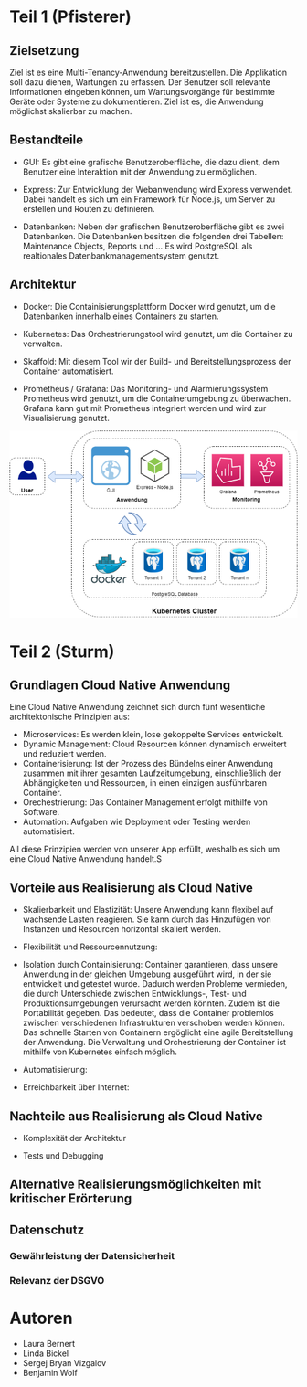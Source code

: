 # Teil 1 (Pfisterer)

## Zielsetzung
Ziel ist es eine Multi-Tenancy-Anwendung bereitzustellen. Die Applikation soll dazu dienen, Wartungen zu erfassen. Der Benutzer soll relevante Informationen eingeben können, um Wartungsvorgänge für bestimmte Geräte oder Systeme zu dokumentieren. Ziel ist es, die Anwendung möglichst skalierbar zu machen.

## Bestandteile 

- GUI: Es gibt eine grafische Benutzeroberfläche, die dazu dient, dem Benutzer eine Interaktion mit der Anwendung zu ermöglichen.

- Express: Zur Entwicklung der Webanwendung wird Express verwendet. Dabei handelt es sich um ein Framework für Node.js, um Server zu erstellen und Routen zu definieren.

- Datenbanken: Neben der grafischen Benutzeroberfläche gibt es zwei Datenbanken. Die Datenbanken besitzen die folgenden drei Tabellen: Maintenance Objects, Reports und ... Es wird PostgreSQL als realtionales Datenbankmanagementsystem genutzt.

## Architektur

- Docker: Die Containisierungsplattform Docker wird genutzt, um die Datenbanken innerhalb eines Containers zu starten.

- Kubernetes: Das Orchestrierungstool wird genutzt, um die Container zu verwalten.

- Skaffold: Mit diesem Tool wir der Build- und Bereitstellungsprozess der Container automatisiert.

- Prometheus / Grafana: Das Monitoring- und Alarmierungssystem Prometheus wird genutzt, um die Containerumgebung zu überwachen. Grafana kann gut mit Prometheus integriert werden und wird zur Visualisierung genutzt.

![Architektur](img/architecture.png)

# Teil 2 (Sturm)

## Grundlagen Cloud Native Anwendung

Eine Cloud Native Anwendung zeichnet sich durch fünf wesentliche architektonische Prinzipien aus:
- Microservices: Es werden klein, lose gekoppelte Services entwickelt.
- Dynamic Management: Cloud Resourcen können dynamisch erweitert und reduziert werden.
- Containerisierung: Ist der Prozess des Bündelns einer Anwendung zusammen mit ihrer gesamten Laufzeitumgebung, einschließlich der Abhängigkeiten und Ressourcen, in einen einzigen ausführbaren Container.
- Orechestrierung: Das Container Management erfolgt mithilfe von Software.
- Automation: Aufgaben wie Deployment oder Testing werden automatisiert.

All diese Prinzipien werden von unserer App erfüllt, weshalb es sich um eine Cloud Native Anwendung handelt.S

## Vorteile aus Realisierung als Cloud Native

- Skalierbarkeit und Elastizität: Unsere Anwendung kann flexibel auf wachsende Lasten reagieren. Sie kann durch das Hinzufügen von Instanzen und Resourcen horizontal skaliert werden.

- Flexibilität und Ressourcennutzung: 

- Isolation durch Containisierung: Container garantieren, dass unsere Anwendung in der gleichen Umgebung ausgeführt wird, in der sie entwickelt und getestet wurde. Dadurch werden Probleme vermieden, die durch Unterschiede zwischen Entwicklungs-, Test- und Produktionsumgebungen verursacht werden könnten. Zudem ist die Portabilität gegeben. Das bedeutet, dass die Container problemlos zwischen verschiedenen Infrastrukturen verschoben werden können. Das schnelle Starten von Containern ergöglicht eine agile Bereitstellung der Anwendung. Die Verwaltung und Orchestrierung der Container ist mithilfe von Kubernetes einfach möglich.

- Automatisierung: 

- Erreichbarkeit über Internet: 

## Nachteile aus Realisierung als Cloud Native

- Komplexität der Architektur

- Tests und Debugging

## Alternative Realisierungsmöglichkeiten mit kritischer Erörterung

## Datenschutz

### Gewährleistung der Datensicherheit

### Relevanz der DSGVO

# Autoren
- Laura Bernert
- Linda Bickel
- Sergej Bryan Vizgalov
- Benjamin Wolf